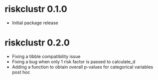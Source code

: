 # riskclustr 0.1.0

* Initial package release

# riskclustr 0.2.0

* Fixing a tibble compatibility issue
* Fixing a bug when only 1 risk factor is passed to calculate_d
* Adding a function to obtain overall p-values for categorical variables post hoc
